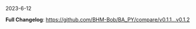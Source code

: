 <!--
 * @Date: 2024-06-02 12:13:21
 * @LastEditors: BHM-Bob 2262029386@qq.com
 * @LastEditTime: 2024-06-02 12:14:01
 * @Description: 
-->
2023-6-12


**Full Changelog**: https://github.com/BHM-Bob/BA_PY/compare/v0.1.1...v0.1.2
